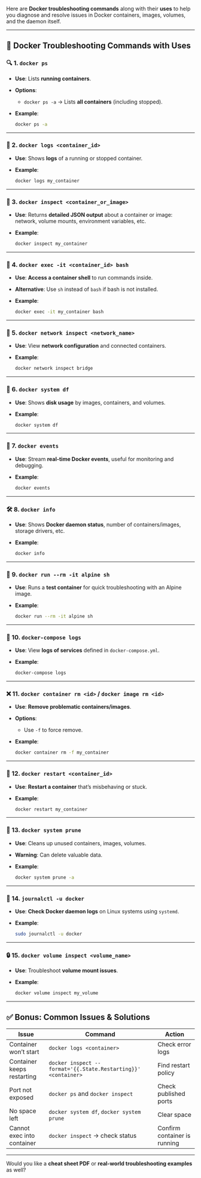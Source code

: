 Here are **Docker troubleshooting commands** along with their **uses** to help you diagnose and resolve issues in Docker containers, images, volumes, and the daemon itself.

---

## 🔧 Docker Troubleshooting Commands with Uses

### 🔍 1. `docker ps`

* **Use**: Lists **running containers**.
* **Options**:

  * `docker ps -a` → Lists **all containers** (including stopped).
* **Example**:

  ```bash
  docker ps -a
  ```

---

### 🐳 2. `docker logs <container_id>`

* **Use**: Shows **logs** of a running or stopped container.
* **Example**:

  ```bash
  docker logs my_container
  ```

---

### 🔎 3. `docker inspect <container_or_image>`

* **Use**: Returns **detailed JSON output** about a container or image: network, volume mounts, environment variables, etc.
* **Example**:

  ```bash
  docker inspect my_container
  ```

---

### 📶 4. `docker exec -it <container_id> bash`

* **Use**: **Access a container shell** to run commands inside.
* **Alternative**: Use `sh` instead of `bash` if bash is not installed.
* **Example**:

  ```bash
  docker exec -it my_container bash
  ```

---

### 📡 5. `docker network inspect <network_name>`

* **Use**: View **network configuration** and connected containers.
* **Example**:

  ```bash
  docker network inspect bridge
  ```

---

### 🧹 6. `docker system df`

* **Use**: Shows **disk usage** by images, containers, and volumes.
* **Example**:

  ```bash
  docker system df
  ```

---

### 🚨 7. `docker events`

* **Use**: Stream **real-time Docker events**, useful for monitoring and debugging.
* **Example**:

  ```bash
  docker events
  ```

---

### 🛠️ 8. `docker info`

* **Use**: Shows **Docker daemon status**, number of containers/images, storage drivers, etc.
* **Example**:

  ```bash
  docker info
  ```

---

### 🧪 9. `docker run --rm -it alpine sh`

* **Use**: Runs a **test container** for quick troubleshooting with an Alpine image.
* **Example**:

  ```bash
  docker run --rm -it alpine sh
  ```

---

### 🧯 10. `docker-compose logs`

* **Use**: View **logs of services** defined in `docker-compose.yml`.
* **Example**:

  ```bash
  docker-compose logs
  ```

---

### ❌ 11. `docker container rm <id>` / `docker image rm <id>`

* **Use**: **Remove problematic containers/images**.
* **Options**:

  * Use `-f` to force remove.
* **Example**:

  ```bash
  docker container rm -f my_container
  ```

---

### 🔄 12. `docker restart <container_id>`

* **Use**: **Restart a container** that’s misbehaving or stuck.
* **Example**:

  ```bash
  docker restart my_container
  ```

---

### 🧹 13. `docker system prune`

* **Use**: Cleans up unused containers, images, volumes.
* **Warning**: Can delete valuable data.
* **Example**:

  ```bash
  docker system prune -a
  ```

---

### 🐞 14. `journalctl -u docker`

* **Use**: **Check Docker daemon logs** on Linux systems using `systemd`.
* **Example**:

  ```bash
  sudo journalctl -u docker
  ```

---

### 🔒 15. `docker volume inspect <volume_name>`

* **Use**: Troubleshoot **volume mount issues**.
* **Example**:

  ```bash
  docker volume inspect my_volume
  ```

---

## ✅ Bonus: Common Issues & Solutions

| Issue                      | Command                                                       | Action                       |
| -------------------------- | ------------------------------------------------------------- | ---------------------------- |
| Container won’t start      | `docker logs <container>`                                     | Check error logs             |
| Container keeps restarting | `docker inspect --format='{{.State.Restarting}}' <container>` | Find restart policy          |
| Port not exposed           | `docker ps` and `docker inspect`                              | Check published ports        |
| No space left              | `docker system df`, `docker system prune`                     | Clear space                  |
| Cannot exec into container | `docker inspect` → check status                               | Confirm container is running |

---

Would you like a **cheat sheet PDF** or **real-world troubleshooting examples** as well?
